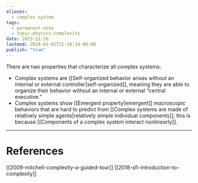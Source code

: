 ```yaml
---
aliases:
  - complex system
tags:
  - permanent-note
  - topic-physics-complexity
date: 2023-12-26
lastmod: 2024-01-01T21:58:14-08:00
publish: "true"
---
```

There are two properties that characterize all complex systems:
- Complex systems are [[Self-organized behavior arises without an internal or external controller|self-organized]], meaning they are able to organize their behavior without an internal or external “central executive.”
- Complex systems show [[Emergent property|emergent]] *macroscopic* behaviors that are hard to predict from [[Complex systems are made of relatively simple agents|relatively simple individual components]]; this is because [[Components of a complex system interact nonlinearly]].

---
# References
[[2009-mitchell-complexity-a-guided-tour]]
[[2018-sfi-introduction-to-complexity]]